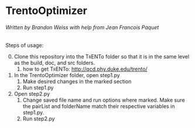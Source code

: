# TrentoOptimizer
###### Written by Brandon Weiss with help from Jean Francois Paquet

Steps of usage:

0. Clone this repository into the T<font size = 1>R</font>ENTo folder so that it is in the same level as the build, doc, and src folders.
   1. how to get T<font size = 1>R</font>ENTo: http://qcd.phy.duke.edu/trento/
1. In the TrentoOptimizer folder, open step1.py
   1. Make desired changes in the marked section
   2. Run step1.py
2. Open step2.py
   1. Change saved file name and run options where marked. Make sure the pairList and folderName match their respective variables in step1.py.
   2. Run step2.py